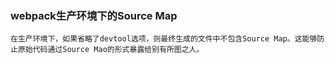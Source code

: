 ### webpack生产环境下的Source Map
```
在生产环境下，如果省略了devtool选项，则最终生成的文件中不包含Source Map。这能够防止原始代码通过Source Mao的形式暴露给别有所图之人。
```